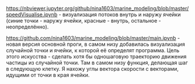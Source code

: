 https://nbviewer.jupyter.org/github/nina1603/marine_modeling/blob/master/speedVisualise.ipynb - визуализация потоков внутрь и наружу ячейки (синие точки - наружу ячейки, красные - внутрь, остальное - неопределённо).


https://github.com/nina1603/marine_modeling/blob/master/main.ipynb - новая версия основной проги, в самом низу добавилась визуализация случайной точки и ячейки, к которой её определят программа. Цель этого искусства - сделать хотя бы одношаговую траекторию движения частицы из случайной точки. Там в самом низу функция, делающая шаг в следующую клетку. Я нахожу углы вектора скорости с векторами, идущими от точки в края ячейки.
